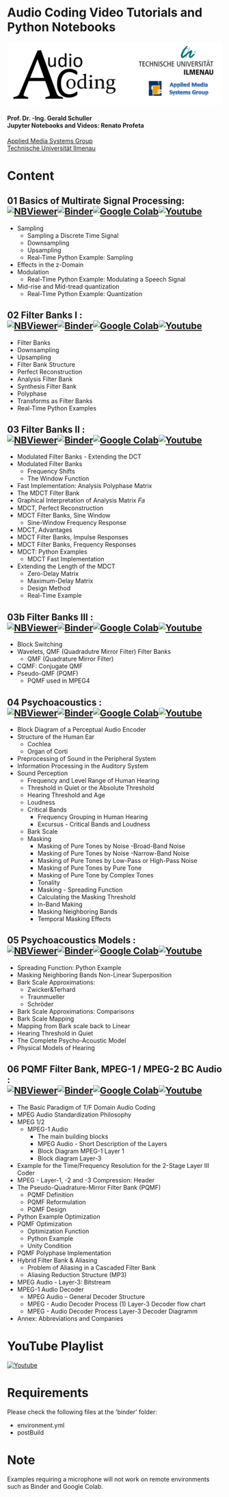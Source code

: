 # Audio Coding Video Tutorials and Python Notebooks
<p align="center">
    <img src="./images/ac_header.png">
</p>

#### Prof. Dr. -Ing. Gerald Schuller <br> Jupyter Notebooks and Videos: Renato Profeta
[Applied Media Systems Group](https://www.tu-ilmenau.de/en/applied-media-systems-group/) <br>
[Technische Universität Ilmenau](https://www.tu-ilmenau.de/)

# Content
## 01 Basics of Multirate Signal Processing:<br> [![NBViewer](https://badgen.net/badge/Launch/on%20NBViewer/blue?icon=terminal)](https://nbviewer.jupyter.org/github/GuitarsAI/AudioCodingTutorials/blob/master/AC_01_Basics_Multirate.ipynb)[![Binder](https://mybinder.org/badge_logo.svg)](https://mybinder.org/v2/gh/GuitarsAI/AudioCodingTutorials/master?filepath=AC_01_Basics_Multirate.ipynb)[![Google Colab](https://badgen.net/badge/Launch/on%20Google%20Colab/black?icon=terminal)](https://colab.research.google.com/github/TUIlmenauAMS/AudioCoding_Tutorials/blob/master/AC_01_Basics_Multirate.ipynb)[![Youtube](https://badgen.net/badge/Launch/on%20YouTube/red?icon=terminal)](https://youtu.be/Tp96ICZ_pMg)

  - Sampling
    - Sampling a Discrete Time Signal
    - Downsampling
    - Upsampling
    - Real-Time Python Example: Sampling
  - Effects in the z-Domain
  - Modulation
    - Real-Time Python Example: Modulating a Speech Signal
  - Mid-rise and Mid-tread quantization
    - Real-Time Python Example: Quantization

## 02 Filter Banks I :<br> [![NBViewer](https://badgen.net/badge/Launch/on%20NBViewer/blue?icon=terminal)](https://nbviewer.jupyter.org/github/GuitarsAI/AudioCodingTutorials/blob/master/AC_02_FilterBanks1.ipynb)[![Binder](https://mybinder.org/badge_logo.svg)](https://mybinder.org/v2/gh/GuitarsAI/AudioCodingTutorials/master?filepath=AC_02_FilterBanks1.ipynb)[![Google Colab](https://badgen.net/badge/Launch/on%20Google%20Colab/black?icon=terminal)](https://colab.research.google.com/github/TUIlmenauAMS/AudioCoding_Tutorials/blob/master/AC_02_FilterBanks1.ipynb)[![Youtube](https://badgen.net/badge/Launch/on%20YouTube/red?icon=terminal)](https://youtu.be/Zk8Oum6LtUc)

  - Filter Banks
  - Downsampling
  - Upsampling
  - Filter Bank Structure
  - Perfect Reconstruction
  - Analysis Filter Bank
  - Synthesis Filter Bank
  - Polyphase
  - Transforms as Filter Banks
  - Real-Time Python Examples

## 03 Filter Banks II :<br> [![NBViewer](https://badgen.net/badge/Launch/on%20NBViewer/blue?icon=terminal)](https://nbviewer.jupyter.org/github/GuitarsAI/AudioCodingTutorials/blob/master/AC_03_FilterBanks2.ipynb)[![Binder](https://mybinder.org/badge_logo.svg)](https://mybinder.org/v2/gh/GuitarsAI/AudioCodingTutorials/master?filepath=AC_03_FilterBanks2.ipynb)[![Google Colab](https://badgen.net/badge/Launch/on%20Google%20Colab/black?icon=terminal)](https://colab.research.google.com/github/TUIlmenauAMS/AudioCoding_Tutorials/blob/master/AC_03_FilterBanks2.ipynb)[![Youtube](https://badgen.net/badge/Launch/on%20YouTube/red?icon=terminal)](https://youtu.be/f1ykTtvWkwM)

  - Modulated Filter Banks - Extending the DCT
  - Modulated Filter Banks
    - Frequency Shifts
    - The Window Function
  - Fast Implementation: Analysis Polyphase Matrix
  - The MDCT Filter Bank
  - Graphical Interpretation of Analysis Matrix  𝐹𝑎
  - MDCT, Perfect Reconstruction
  - MDCT Filter Banks, Sine Window
    - Sine-Window Frequency Response
  - MDCT, Advantages
  - MDCT Filter Banks, Impulse Responses
  - MDCT Filter Banks, Frequency Responses
  - MDCT: Python Examples
    - MDCT Fast Implementation
  - Extending the Length of the MDCT
    - Zero-Delay Matrix
    - Maximum-Delay Matrix
    - Design Method
    - Real-Time Example
    
## 03b Filter Banks III :<br> [![NBViewer](https://badgen.net/badge/Launch/on%20NBViewer/blue?icon=terminal)](https://nbviewer.jupyter.org/github/GuitarsAI/AudioCodingTutorials/blob/master/AC_03b_FilterBanks3.ipynb)[![Binder](https://mybinder.org/badge_logo.svg)](https://mybinder.org/v2/gh/GuitarsAI/AudioCodingTutorials/master?filepath=AC_03b_FilterBanks3.ipynb)[![Google Colab](https://badgen.net/badge/Launch/on%20Google%20Colab/black?icon=terminal)](https://colab.research.google.com/github/TUIlmenauAMS/AudioCoding_Tutorials/blob/master/AC_03b_FilterBanks3.ipynb)[![Youtube](https://badgen.net/badge/Launch/on%20YouTube/red?icon=terminal)](https://youtu.be/eLHqX6qZcX4)

  - Block Switching
  - Wavelets, QMF (Quadradutre Mirror Filter) Filter Banks
    - QMF (Quadrature Mirror Filter)
  - CQMF: Conjugate QMF
  - Pseudo-QMF (PQMF)
    - PQMF used in MPEG4
    
## 04 Psychoacoustics :<br> [![NBViewer](https://badgen.net/badge/Launch/on%20NBViewer/blue?icon=terminal)](https://nbviewer.jupyter.org/github/GuitarsAI/AudioCodingTutorials/blob/master/AC_04_psychoAcoustics.ipynb)[![Binder](https://mybinder.org/badge_logo.svg)](https://mybinder.org/v2/gh/GuitarsAI/AudioCodingTutorials/master?filepath=AC_04_psychoAcoustics.ipynb)[![Google Colab](https://badgen.net/badge/Launch/on%20Google%20Colab/black?icon=terminal)](https://colab.research.google.com/github/TUIlmenauAMS/AudioCoding_Tutorials/blob/master/AC_04_psychoAcoustics.ipynb)[![Youtube](https://badgen.net/badge/Launch/on%20YouTube/red?icon=terminal)](https://youtu.be/Dp9NhFShaPM)

  - Block Diagram of a Perceptual Audio Encoder
  - Structure of the Human Ear
    - Cochlea
    - Organ of Corti
  - Preprocessing of Sound in the Peripheral System
  - Information Processing in the Auditory System
  - Sound Perception
    - Frequency and Level Range of Human Hearing
    - Threshold in Quiet or the Absolute Threshold
    - Hearing Threshold and Age
    - Loudness
    - Critical Bands
        - Frequency Grouping in Human Hearing
        - Excursus - Critical Bands and Loudness
    - Bark Scale
    - Masking
        - Masking of Pure Tones by Noise -Broad-Band Noise
        - Masking of Pure Tones by Noise -Narrow-Band Noise
        - Masking of Pure Tones by Low-Pass or High-Pass Noise
        - Masking of Pure Tones by Pure Tone
        - Masking of Pure Tone by Complex Tones
        - Tonality
        - Masking - Spreading Function
        - Calculating the Masking Threshold
        - In-Band Making
        - Masking Neighboring Bands
        - Temporal Masking Effects
        
## 05 Psychoacoustics Models :<br> [![NBViewer](https://badgen.net/badge/Launch/on%20NBViewer/blue?icon=terminal)](https://nbviewer.jupyter.org/github/GuitarsAI/AudioCodingTutorials/blob/master/AC_05_psychoAcousticsModels.ipynb)[![Binder](https://mybinder.org/badge_logo.svg)](https://mybinder.org/v2/gh/GuitarsAI/AudioCodingTutorials/master?filepath=AC_05_psychoAcousticsModels.ipynb)[![Google Colab](https://badgen.net/badge/Launch/on%20Google%20Colab/black?icon=terminal)](https://colab.research.google.com/github/TUIlmenauAMS/AudioCoding_Tutorials/blob/master/AC_05_psychoAcousticsModels.ipynb)[![Youtube](https://badgen.net/badge/Launch/on%20YouTube/red?icon=terminal)](https://youtu.be/CulE7VNtf5Q)

- Spreading Function: Python Example
- Masking Neighboring Bands Non-Linear Superposition
- Bark Scale Approximations:
    - Zwicker&Terhard
     - Traunmueller
     - Schröder
- Bark Scale Approximations: Comparisons
- Bark Scale Mapping
- Mapping from Bark scale back to Linear
- Hearing Threshold in Quiet
- The Complete Psycho-Acoustic Model
- Physical Models of Hearing
    
## 06 PQMF Filter Bank, MPEG-1 / MPEG-2 BC Audio :<br> [![NBViewer](https://badgen.net/badge/Launch/on%20NBViewer/blue?icon=terminal)](https://nbviewer.jupyter.org/github/GuitarsAI/AudioCodingTutorials/blob/master/AC_06_PQMF_FilterBank.ipynb)[![Binder](https://mybinder.org/badge_logo.svg)](https://mybinder.org/v2/gh/GuitarsAI/AudioCodingTutorials/master?filepath=AC_06_PQMF_FilterBank.ipynb)[![Google Colab](https://badgen.net/badge/Launch/on%20Google%20Colab/black?icon=terminal)](https://colab.research.google.com/github/TUIlmenauAMS/AudioCoding_Tutorials/blob/master/AC_06_PQMF_FilterBank.ipynb)[![Youtube](https://badgen.net/badge/Launch/on%20YouTube/red?icon=terminal)](https://youtu.be/yiPMDqBT7qk)

- The Basic Paradigm of T/F Domain Audio Coding
- MPEG Audio Standardization Philosophy
- MPEG 1/2
    - MPEG-1 Audio
        - The main building blocks
        - MPEG Audio - Short Description of the Layers
        - Block Diagram MPEG-1 Layer 1
        - Block diagram Layer-3
- Example for the Time/Frequency Resolution for the 2-Stage Layer III Coder
- MPEG - Layer-1, -2 and -3 Compression: Header
- The Pseudo-Quadrature-Mirror Filter Bank (PQMF)
    - PQMF Definition
    - PQMF Reformulation
    - PQMF Design
- Python Example Optimization
- PQMF Optimization
    - Optimization Function
    - Python Example
    - Unity Condition
- PQMF Polyphase Implementation
- Hybrid Filter Bank & Aliasing
    - Problem of Aliasing in a Cascaded Filter Bank
    - Aliasing Reduction Structure (MP3)
- MPEG Audio - Layer-3: Bitstream
- MPEG-1 Audio Decoder
    - MPEG Audio – General Decoder Structure
    - MPEG - Audio Decoder Process (1) Layer-3 Decoder flow chart
    - MPEG - Audio Decoder Process Layer-3 Decoder Diagramm
- Annex: Abbreviations and Companies
    
 # YouTube Playlist
 [![Youtube](https://badgen.net/badge/Launch/on%20YouTube/red?icon=terminal)](https://www.youtube.com/playlist?list=PL6QnpHKwdPYjRWkWLswWmxFrDmj6leRwh)
 
# Requirements
Please check the following files at the 'binder' folder:
  - environment.yml
  - postBuild
  
 # Note
 Examples requiring a microphone will not work on remote environments such as Binder and Google Colab. 
